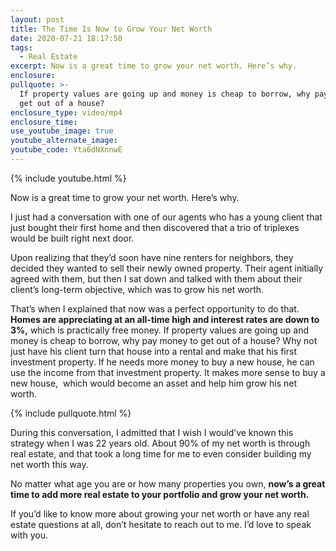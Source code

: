 ```yaml
---
layout: post
title: The Time Is Now to Grow Your Net Worth
date: 2020-07-21 18:17:50
tags:
  - Real Estate
excerpt: Now is a great time to grow your net worth. Here’s why.
enclosure:
pullquote: >-
  If property values are going up and money is cheap to borrow, why pay money to
  get out of a house?
enclosure_type: video/mp4
enclosure_time:
use_youtube_image: true
youtube_alternate_image:
youtube_code: Yta6dNXnnwE
---
```


{% include youtube.html %}

Now is a great time to grow your net worth. Here’s why.

I just had a conversation with one of our agents who has a young client that just bought their first home and then discovered that a trio of triplexes would be built right next door.&nbsp;

Upon realizing that they’d soon have nine renters for neighbors, they decided they wanted to sell their newly owned property. Their agent initially agreed with them, but then I sat down and talked with them about their client’s long-term objective, which was to grow his net worth.

That’s when I explained that now was a perfect opportunity to do that. **Homes are appreciating at an all-time high and interest rates are down to 3%,** which is practically free money. If property values are going up and money is cheap to borrow, why pay money to get out of a house? Why not just have his client turn that house into a rental and make that his first investment property. If he needs more money to buy a new house, he can use the income from that investment property. It makes more sense to buy a new house,&nbsp; which would become an asset and help him grow his net worth.&nbsp;

{% include pullquote.html %}

During this conversation, I admitted that I wish I would’ve known this strategy when I was 22 years old. About 90% of my net worth is through real estate, and that took a long time for me to even consider building my net worth this way.&nbsp;

No matter what age you are or how many properties you own, **now’s a great time to add more real estate to your portfolio and grow your net worth.&nbsp;**

If you’d like to know more about growing your net worth or have any real estate questions at all, don’t hesitate to reach out to me. I’d love to speak with you.&nbsp;